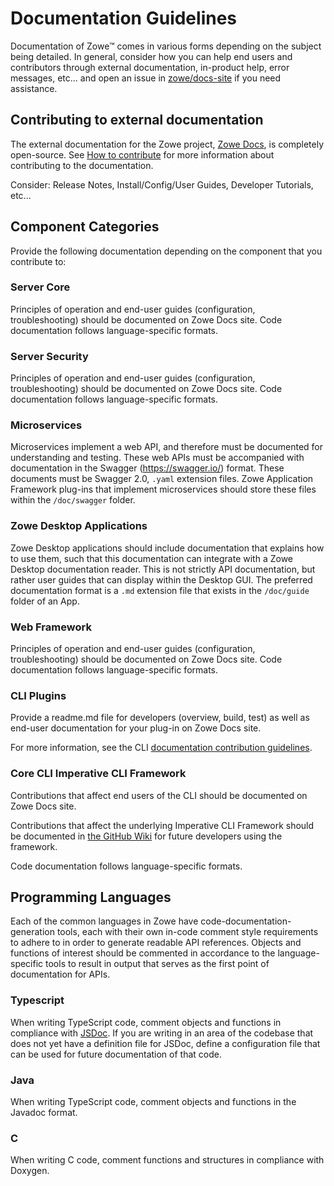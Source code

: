 # Documentation Guidelines

Documentation of Zowe&trade; comes in various forms depending on the subject being detailed. In general, consider how you can help end users and contributors through external documentation, in-product help, error messages, etc... and open an issue in [zowe/docs-site](https://github.com/zowe/docs-site) if you need assistance.

## Contributing to external documentation 
The external documentation for the Zowe project, [Zowe Docs](https://docs.zowe.org/), is completely open-source. See [How to contribute](../contributing.md) for more information about contributing to the documentation.

Consider: Release Notes, Install/Config/User Guides, Developer Tutorials, etc... 

## Component Categories

Provide the following documentation depending on the component that you contribute to: 

### Server Core

Principles of operation and end-user guides (configuration, troubleshooting) should be documented on Zowe Docs site. Code documentation follows language-specific formats.

### Server Security

Principles of operation and end-user guides (configuration, troubleshooting) should be documented on Zowe Docs site. Code documentation follows language-specific formats.

### Microservices

Microservices implement a web API, and therefore must be documented for understanding and testing. These web APIs must be accompanied with documentation in the Swagger (https://swagger.io/) format. These documents must be Swagger 2.0, `.yaml` extension files. Zowe Application Framework plug-ins that implement microservices should store these files within the `/doc/swagger` folder.

### Zowe Desktop Applications

Zowe Desktop applications should include documentation that explains how to use them, such that this documentation can integrate with a Zowe Desktop documentation reader. This is not strictly API documentation, but rather user guides that can display within the Desktop GUI. The preferred documentation format is a `.md` extension file that exists in the `/doc/guide` folder of an App.

### Web Framework

Principles of operation and end-user guides (configuration, troubleshooting) should be documented on Zowe Docs site. Code documentation follows language-specific formats.

### CLI Plugins

Provide a readme.md file for developers (overview, build, test) as well as end-user documentation for your plug-in on Zowe Docs site. 

For more information, see the CLI [documentation contribution guidelines](https://github.com/zowe/zowe-cli/blob/conformance/CONTRIBUTING.md#documentation-guidelines).

### Core CLI Imperative CLI Framework

Contributions that affect end users of the CLI should be documented on Zowe Docs site.

Contributions that affect the underlying Imperative CLI Framework should be documented in [the GitHub Wiki](https://github.com/zowe/imperative/wiki) for future developers using the framework.

Code documentation follows language-specific formats.

## Programming Languages

Each of the common languages in Zowe have code-documentation-generation tools, each with their own in-code comment style requirements to adhere to in order to generate readable API references. Objects and functions of interest should be commented in accordance to the language-specific tools to result in output that serves as the first point of documentation for APIs.

### Typescript

When writing TypeScript code, comment objects and functions in compliance with [JSDoc](https://jsdoc.app/). If you are writing in an area of the codebase that does not yet have a definition file for JSDoc, define a configuration file that can be used for future documentation of that code.

### Java

When writing TypeScript code, comment objects and functions in the Javadoc format.

### C

When writing C code, comment functions and structures in compliance with Doxygen.
